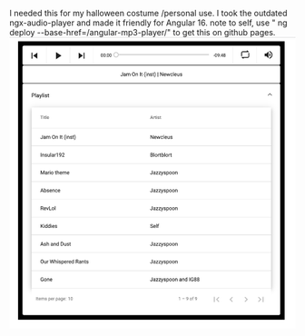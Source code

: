 I needed this for my halloween costume /personal use. I took the outdated ngx-audio-player and made it friendly for Angular 16.
note to self, use " ng deploy --base-href=/angular-mp3-player/" to get this on github pages.
<img src="https://github.com/Jazzyspoon/angular-mp3-player/blob/master/src/assets/mp3playerjazzyspoon.png"></img>
